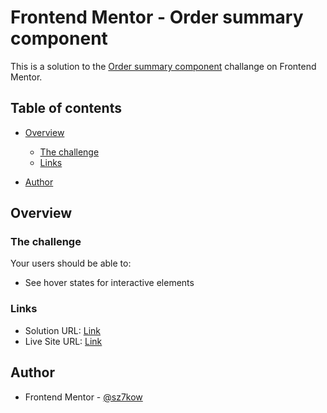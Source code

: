 # Frontend Mentor - Order summary component

This is a solution to the [Order summary component](https://www.frontendmentor.io/challenges/order-summary-component-QlPmajDUj) challange on Frontend Mentor.

## Table of contents

- [Overview](#overview)
  - [The challenge](#the-challenge)
  - [Links](#links)

- [Author](#author)

## Overview

### The challenge

Your users should be able to:

- See hover states for interactive elements


### Links

- Solution URL: [Link](https://www.frontendmentor.io/solutions/order-summary-component-ZlSJ0qGf7)
- Live Site URL: [Link](https://order-summary-component.sz7kow.com/)

## Author
- Frontend Mentor - [@sz7kow](https://www.frontendmentor.io/profile/sz7kow)
